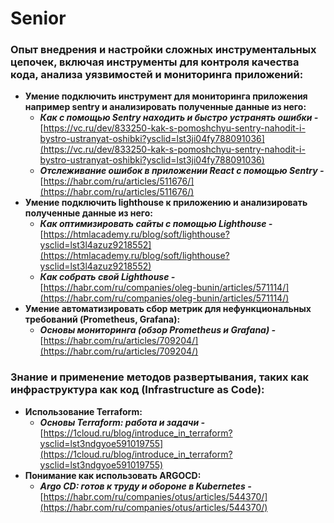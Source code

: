# Senior

### Опыт внедрения и настройки сложных инструментальных цепочек, включая инструменты для контроля качества кода, анализа уязвимостей и мониторинга приложений:

- **Умение подключить инструмент для мониторинга приложения например sentry и анализировать полученные данные из него:**
    - ***Как с помощью Sentry находить и быстро устранять ошибки -*** [https://vc.ru/dev/833250-kak-s-pomoshchyu-sentry-nahodit-i-bystro-ustranyat-oshibki?ysclid=lst3ji04fy788091036](https://vc.ru/dev/833250-kak-s-pomoshchyu-sentry-nahodit-i-bystro-ustranyat-oshibki?ysclid=lst3ji04fy788091036)
    - ***Отслеживание ошибок в приложении React с помощью Sentry -*** [https://habr.com/ru/articles/511676/](https://habr.com/ru/articles/511676/)
- **Умение подключить lighthouse к приложению и анализировать полученные данные из него:**
    - ***Как оптимизировать сайты с помощью Lighthouse -*** [https://htmlacademy.ru/blog/soft/lighthouse?ysclid=lst3l4azuz9218552](https://htmlacademy.ru/blog/soft/lighthouse?ysclid=lst3l4azuz9218552)
    - ***Как собрать свой Lighthouse -*** [https://habr.com/ru/companies/oleg-bunin/articles/571114/](https://habr.com/ru/companies/oleg-bunin/articles/571114/)
- **Умение автоматизировать сбор метрик для нефункциональных требований (Prometheus, Grafana):**
    - ***Основы мониторинга (обзор Prometheus и Grafana) -*** [https://habr.com/ru/articles/709204/](https://habr.com/ru/articles/709204/)

### Знание и применение методов развертывания, таких как инфраструктура как код (Infrastructure as Code):

- **Использование Terraform:**
    - ***Основы Terraform: работа и задачи -*** [https://1cloud.ru/blog/introduce_in_terraform?ysclid=lst3ndgyoe591019755](https://1cloud.ru/blog/introduce_in_terraform?ysclid=lst3ndgyoe591019755)
- **Понимание как использовать ARGOCD:**
    - ***Argo CD: готов к труду и обороне в Kubernetes -*** [https://habr.com/ru/companies/otus/articles/544370/](https://habr.com/ru/companies/otus/articles/544370/)
